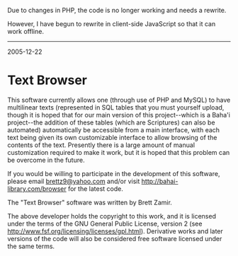 Due to changes in PHP, the code is no longer working and needs a rewrite.

However, I have begun to rewrite in client-side JavaScript so that
it can work offline.

----
2005-12-22

# Text Browser

This software currently allows one (through use of PHP and MySQL) to have multilinear texts (represented in SQL tables that you must yourself upload, though it is hoped that for our main version of this project--which is a Baha'i project--the addition of these tables (which are Scriptures) can also be automated) automatically be accessible from a main interface, with each text being given its own customizable interface to allow browsing of the contents of the text. Presently there is a large amount of manual customization required to make it work, but it is hoped that this problem can be overcome in the future.

If you would be willing to participate in the development of this software, please email brettz9@yahoo.com and/or visit http://bahai-library.com/browser for the latest code.


The "Text Browser" software was written by Brett Zamir.


The above developer holds the copyright to this work, and it is licensed under the terms of the GNU General Public License, version 2 (see http://www.fsf.org/licensing/licenses/gpl.html). Derivative works and later versions of the code will also be considered free software licensed under the same terms.
